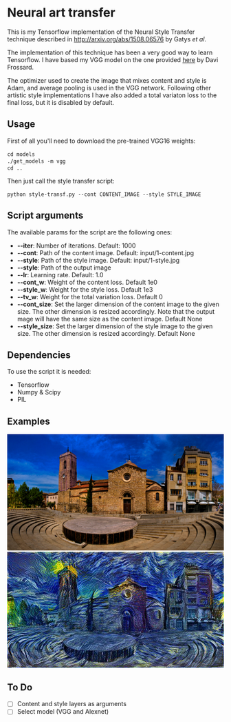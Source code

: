 # Neural art transfer

This is my Tensorflow implementation of the Neural Style Transfer technique described in http://arxiv.org/abs/1508.06576 by Gatys *et al*.

The implementation of this technique has been a very good way to learn Tensorflow. I have based my VGG model on the one provided [here](http://www.cs.toronto.edu/~frossard/post/vgg16/) by Davi Frossard.

The optimizer used to create the image that mixes content and style is Adam, and average pooling is used in the VGG network.
Following other artistic style implementations I have also added a total variaton loss to the final loss, but it is disabled by default.

## Usage

First of all you'll need to download the pre-trained VGG16 weights:

```
cd models
./get_models -m vgg
cd ..
```

Then just call the style transfer script:
```
python style-transf.py --cont CONTENT_IMAGE --style STYLE_IMAGE
```

## Script arguments
The available params for the script are the following ones:
- **--iter**: Number of iterations. Default: 1000
- **--cont**: Path of the content image. Default: input/1-content.jpg
- **--style**: Path of the style image. Default: input/1-style.jpg
- **--style**: Path of the output image
- **--lr**: Learning rate. Default: 1.0
- **--cont_w**: Weight of the content loss. Default 1e0
- **--style_w**: Weight for the style loss. Default 1e3
- **--tv_w**: Weight for the total variation loss. Default 0
- **--cont_size**: Set the larger dimension of the content image to the given size. The other dimension is resized accordingly. Note that the output mage will have the same size as the content image. Default None
- **--style_size**: Set the larger dimension of the style image to the given size. The other dimension is resized accordingly. Default None


## Dependencies
To use the script it is needed:
* Tensorflow
* Numpy & Scipy
* PIL

## Examples

![input image](input/1-content.jpg)
![out image](output/1-output-new.jpg)


## To Do
- [ ] Content and style layers as arguments 
- [ ] Select model (VGG and Alexnet)

